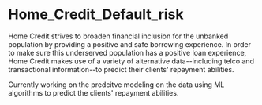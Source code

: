 # Home_Credit_Default_risk

Home Credit strives to broaden financial inclusion for the unbanked population by providing a positive and safe borrowing experience. In order to make sure this underserved population has a positive loan experience, Home Credit makes use of a variety of alternative data--including telco and transactional information--to predict their clients' repayment abilities.

Currently working on the predcitve modeling on the data using ML algorithms to predict the clients' repayment abilities.
